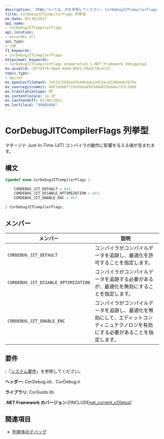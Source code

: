 ```yaml
---
description: '詳細については、次を参照してください: CorDebugJITCompilerFlags 列挙型'
title: CorDebugJITCompilerFlags 列挙型
ms.date: 03/30/2017
api_name:
- CorDebugJITCompilerFlags
api_location:
- mscordbi.dll
api_type:
- COM
f1_keywords:
- CorDebugJITCompilerFlags
helpviewer_keywords:
- CorDebugJITCompilerFlags enumeration [.NET Framework debugging]
ms.assetid: c0774f70-5bed-45e8-9922-fdad778c4c33
topic_type:
- apiref
ms.openlocfilehash: 7e5337293aa4fe446deb12653acd22864eb7679a
ms.sourcegitcommit: ddf7edb67715a5b9a45e3dd44536dabc153c1de0
ms.translationtype: MT
ms.contentlocale: ja-JP
ms.lasthandoff: 02/06/2021
ms.locfileid: "99801606"
---
```

# <a name="cordebugjitcompilerflags-enumeration"></a>CorDebugJITCompilerFlags 列挙型

マネージド Just-In-Time (JIT) コンパイラの動作に影響を与える値が含まれます。  
  
## <a name="syntax"></a>構文  
  
```cpp  
typedef enum CorDebugJITCompilerFlags {  
  
    CORDEBUG_JIT_DEFAULT = 0x1,  
    CORDEBUG_JIT_DISABLE_OPTIMIZATION = 0x3,  
    CORDEBUG_JIT_ENABLE_ENC = 0x7  
  
} CorDebugJITCompilerFlags;  
```  
  
## <a name="members"></a>メンバー  
  
|メンバー|説明|  
|------------|-----------------|  
|`CORDEBUG_JIT_DEFAULT`|コンパイラがコンパイルデータを追跡し、最適化を許可することを指定します。|  
|`CORDEBUG_JIT_DISABLE_OPTIMIZATION`|コンパイラがコンパイルデータを追跡する必要があるが、最適化を無効にすることを指定します。|  
|`CORDEBUG_JIT_ENABLE_ENC`|コンパイラがコンパイルデータを追跡し、最適化を無効にして、エディットコンティニュテクノロジを有効にする必要があることを指定します。|  
  
## <a name="requirements"></a>要件  

 **:**「[システム要件](../../get-started/system-requirements.md)」を参照してください。  
  
 **ヘッダー:** CorDebug.idl、CorDebug.h  
  
 **ライブラリ:** CorGuids.lib  
  
 **.NET Framework のバージョン:**[!INCLUDE[net_current_v20plus](../../../../includes/net-current-v20plus-md.md)]  
  
## <a name="see-also"></a>関連項目

- [列挙体のデバッグ](debugging-enumerations.md)
